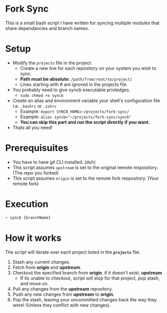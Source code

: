 # Fork Sync
This is a small bash script I have written for syncing multiple modules that share dependancies and branch names.

# Setup
* Modify the `projects` file in the project.
  * Create a new line for each repository on your system you wish to sync.
  * __Path must be absolute:__ `/path/from/root/to/project/`
  * Lines starting with # are ignored in the projects file.
* You probably need to give syncb executable privledges.
  * `sudo chmod +x syncb`
* Create an alias and environment variable your shell's configuration file i.e. `.bashrc` or `.zshrc`
  * Example: `export SYNCB_HOME=~/projects/fork-sync/`
  * Example: `alias syncb="~/projects/fork-sync/syncb"`
  * __You can skip this part and run the script directly if you want.__
* Thats all you need!

# Prerequisuites
* You have to have git CLI installed. (duh)
* This script assumes `upstream` is set to the original remote respository. (The repo you forked)
* This script assumes `origin` is set to the remote fork respository. (Your remote fork)

# Execution
```bash
> syncb {branchName}
```

# How it works
The script will iterate over each project listed in the __`projects`__ file.
1. Stash any current changes.
2. Fetch from __origin__ and __upstream__.
3. Checkout the specified branch from __origin__, if it doesn't exist, __upstream__
   * If its unable to checkout, script will stop for that project, pop stash, and move on.
4. Pull any changes from the __upstream__ repository.
5. Push any new changes from __upstream__ to __origin__.
6. Pop the stash, leaving your uncommitted changes back the way they were! (Unless they conflict with new changes).
